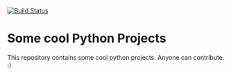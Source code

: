 [![Build Status](https://travis-ci.com/gravitydestroyer/python_projects.svg?branch=master)](https://travis-ci.com/gravitydestroyer/python_projects)

# Some cool Python Projects
 This repository contains some cool python projects. Anyone can contribute. :) 
